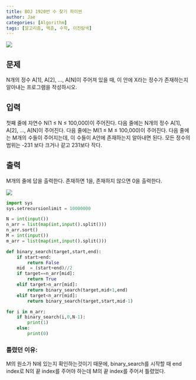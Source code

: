 ```yaml
---
title: BOJ 1920번 수 찾기 파이썬
author: Jae
categories: [Algorithm]
tags: [알고리즘, 백준, 수학, 이진탐색]
---
```


![](https://media.vlpt.us/images/a87380/post/fa2bef84-2558-4348-83e7-e11e8dec8082/image.png)

## 문제

N개의 정수 A[1], A[2], …, A[N]이 주어져 있을 때, 이 안에 X라는 정수가 존재하는지 알아내는 프로그램을 작성하시오.

## 입력

첫째 줄에 자연수 N(1 ≤ N ≤ 100,000)이 주어진다. 다음 줄에는 N개의 정수 A[1], A[2], …, A[N]이 주어진다. 다음 줄에는 M(1 ≤ M ≤ 100,000)이 주어진다. 다음 줄에는 M개의 수들이 주어지는데, 이 수들이 A안에 존재하는지 알아내면 된다. 모든 정수의 범위는 -231 보다 크거나 같고 231보다 작다.

## 출력

M개의 줄에 답을 출력한다. 존재하면 1을, 존재하지 않으면 0을 출력한다.

![](https://media.vlpt.us/images/a87380/post/444646db-1951-4274-b6cf-a43e6ccb5866/image.png)

```python
import sys
sys.setrecursionlimit = 10000000

N = int(input())
n_arr = list(map(int,input().split()))
n_arr.sort()
M = int(input())
m_arr = list(map(int,input().split()))

def binary_search(target,start,end):
    if start>end:
        return False
    mid  = (start+end)//2
    if target==n_arr[mid]:
        return True
    elif target>n_arr[mid]:
        return binary_search(target,mid+1,end)
    elif target<n_arr[mid]:
        return binary_search(target,start,mid-1)

for i in m_arr:
    if binary_search(i,0,N-1):
        print(1)
    else:
        print(0)
```

### 틀렸던 이유:

M의 원소가 N에 있는지 확인하는것이기 때문에, binary_search를 시작할 때 end index로 N의 끝 index를 주어야 하는데 M의 끝 index를 주어서 틀렸었다.
